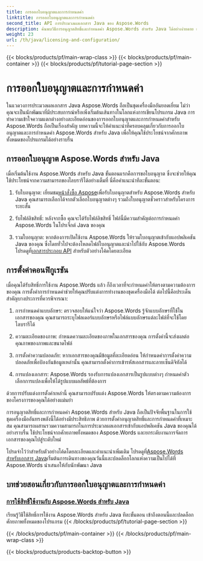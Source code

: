 ```yaml
---
title: การออกใบอนุญาตและการกำหนดค่า
linktitle: การออกใบอนุญาตและการกำหนดค่า
second_title: API การประมวลผลเอกสาร Java ของ Aspose.Words
description: ค้นพบวิธีการอนุญาตสิทธิ์และกำหนดค่า Aspose.Words สำหรับ Java ได้อย่างง่ายดาย เจาะลึกรายละเอียดในการตั้งค่าชุดเครื่องมืออันทรงพลังนี้สำหรับการประมวลผลเอกสารในแอปพลิเคชัน Java ของคุณ
weight: 23
url: /th/java/licensing-and-configuration/
---
```


{{< blocks/products/pf/main-wrap-class >}}
{{< blocks/products/pf/main-container >}}
{{< blocks/products/pf/tutorial-page-section >}}

# การออกใบอนุญาตและการกำหนดค่า

ในแวดวงการประมวลผลเอกสาร Java Aspose.Words ถือเป็นชุดเครื่องมืออันยอดเยี่ยม ไม่ว่าคุณจะเป็นนักพัฒนาที่มีประสบการณ์หรือเพิ่งเริ่มต้นเส้นทางในโลกแห่งการเขียนโปรแกรม Java การทำความเข้าใจความแตกต่างอย่างละเอียดอ่อนของการออกใบอนุญาตและการกำหนดค่าสำหรับ Aspose.Words ถือเป็นเรื่องสำคัญ บทความนี้จะให้คำแนะนำที่ครอบคลุมเกี่ยวกับการออกใบอนุญาตและการกำหนดค่า Aspose.Words สำหรับ Java เพื่อให้คุณใช้ประโยชน์จากศักยภาพทั้งหมดของโปรแกรมได้อย่างราบรื่น

## การออกใบอนุญาต Aspose.Words สำหรับ Java

เมื่อเริ่มต้นใช้งาน Aspose.Words สำหรับ Java ขั้นตอนแรกคือการขอใบอนุญาต ซึ่งจะช่วยให้คุณใช้ประโยชน์จากความสามารถของไลบรารีได้อย่างเต็มที่ นี่คือคำแนะนำทีละขั้นตอน:

1.  รับใบอนุญาต: เยี่ยมชม[หน้าสั่งซื้อ Aspose](https://purchase.aspose.com/buy)เพื่อรับใบอนุญาตสำหรับ Aspose.Words สำหรับ Java คุณสามารถเลือกได้จากตัวเลือกใบอนุญาตต่างๆ รวมถึงใบอนุญาตชั่วคราวสำหรับโครงการระยะสั้น

2. รับไฟล์ลิขสิทธิ์: หลังจากซื้อ คุณจะได้รับไฟล์ลิขสิทธิ์ ไฟล์นี้มีความสำคัญต่อการกำหนดค่า Aspose.Words ในโปรเจ็กต์ Java ของคุณ

3.  รวมใบอนุญาต: หากต้องการเปิดใช้งาน Aspose.Words ให้รวมใบอนุญาตเข้ากับแอปพลิเคชัน Java ของคุณ ซึ่งโดยทั่วไปจะต้องโหลดไฟล์ใบอนุญาตและนำไปใช้กับ Aspose.Words โปรดดูที่[เอกสารประกอบ API](https://reference.aspose.com/words/java/) สำหรับตัวอย่างโค้ดโดยละเอียด

## การตั้งค่าคอนฟิกูเรชัน

เมื่อคุณได้รับสิทธิ์การใช้งาน Aspose.Words แล้ว ก็ถึงเวลาที่จะกำหนดค่าให้ตรงตามความต้องการของคุณ การตั้งค่าการกำหนดค่าช่วยให้คุณปรับแต่งการทำงานของชุดเครื่องมือได้ ต่อไปนี้คือประเด็นสำคัญบางประการที่ควรพิจารณา:

1. การกำหนดค่าแบบอักษร: ตรวจสอบให้แน่ใจว่า Aspose.Words รู้จักแบบอักษรที่ใช้ในเอกสารของคุณ คุณสามารถระบุโฟลเดอร์แบบอักษรหรือไฟล์แบบอักษรแต่ละไฟล์ที่จะใช้โดยไลบรารีได้

2. ความละเอียดของภาพ: กำหนดความละเอียดของภาพในเอกสารของคุณ การตั้งค่านี้จะส่งผลต่อคุณภาพของภาพและขนาดไฟล์

3. การตั้งค่าความปลอดภัย: หากเอกสารของคุณมีข้อมูลที่ละเอียดอ่อน ให้กำหนดค่าการตั้งค่าความปลอดภัยเพื่อป้องกันข้อมูลเหล่านั้น คุณสามารถตั้งค่าการเข้ารหัสเอกสารและลายเซ็นดิจิทัลได้

4. การแปลงเอกสาร: Aspose.Words รองรับการแปลงเอกสารเป็นรูปแบบต่างๆ กำหนดค่าตัวเลือกการแปลงเพื่อให้ได้รูปแบบผลลัพธ์ที่ต้องการ

ด้วยการปรับแต่งการตั้งค่าเหล่านี้ คุณสามารถปรับแต่ง Aspose.Words ให้ตรงตามความต้องการของโครงการของคุณได้อย่างแม่นยำ

การอนุญาตสิทธิ์และการกำหนดค่า Aspose.Words สำหรับ Java ถือเป็นปัจจัยพื้นฐานในการใช้ชุดเครื่องมืออันทรงพลังนี้ได้อย่างมีประสิทธิภาพ ด้วยการตั้งค่าอนุญาตสิทธิ์และการกำหนดค่าที่เหมาะสม คุณสามารถผสานรวมความสามารถในการประมวลผลเอกสารเข้ากับแอปพลิเคชัน Java ของคุณได้อย่างราบรื่น ใช้ประโยชน์จากศักยภาพทั้งหมดของ Aspose.Words และยกระดับงานการจัดการเอกสารของคุณไปสู่ระดับใหม่

 โปรดจำไว้ว่าสำหรับตัวอย่างโค้ดโดยละเอียดและคำแนะนำเพิ่มเติม โปรดดูที่[Aspose.Words สำหรับเอกสาร Java](https://reference.aspose.com/words/java/)เริ่มต้นการเดินทางของคุณวันนี้และปลดล็อกโลกแห่งความเป็นไปได้ที่ Aspose.Words นำเสนอให้กับนักพัฒนา Java

## บทช่วยสอนเกี่ยวกับการออกใบอนุญาตและการกำหนดค่า
### [การใช้สิทธิ์ใช้งานกับ Aspose.Words สำหรับ Java](./applying-licensing/)
เรียนรู้วิธีใช้สิทธิ์การใช้งาน Aspose.Words สำหรับ Java ทีละขั้นตอน เข้าถึงตอนนี้และปลดล็อกศักยภาพทั้งหมดของโปรแกรม
{{< /blocks/products/pf/tutorial-page-section >}}

{{< /blocks/products/pf/main-container >}}
{{< /blocks/products/pf/main-wrap-class >}}

{{< blocks/products/products-backtop-button >}}
